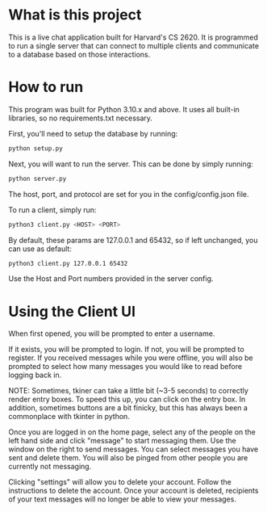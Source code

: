 # What is this project

This is a live chat application built for Harvard's CS 2620. It is programmed to run a single server that can connect to multiple clients and communicate to a database based on those interactions.

# How to run
This program was built for Python 3.10.x and above. It uses all built-in libraries, so no requirements.txt necessary.

First, you'll need to setup the database by running:

```bash
python setup.py
```

Next, you will want to run the server. This can be done by simply running:

```bash
python server.py
```

The host, port, and protocol are set for you in the config/config.json file.

To run a client, simply run:

```bash
python3 client.py <HOST> <PORT>
```

By default, these params are 127.0.0.1 and 65432, so if left unchanged, you can use as default:

```bash
python3 client.py 127.0.0.1 65432
```


Use the Host and Port numbers provided in the server config.

# Using the Client UI
When first opened, you will be prompted to enter a username.

If it exists, you will be prompted to login. If not, you will be prompted to register.
If you received messages while you were offline, you will also be prompted to select how many messages you would like to read before logging back in.

NOTE: Sometimes, tkiner can take a little bit (~3-5 seconds) to correctly render entry boxes. To speed this up, you can click on the entry box. In addition, sometimes buttons are a bit finicky, but this has always been a commonplace with tkinter in python.

Once you are logged in on the home page, select any of the people on the left hand side and click "message" to start messaging them. Use the window on the right to send messages. You can select messages you have sent and delete them.
You will also be pinged from other people you are currently not messaging.

Clicking "settings" will allow you to delete your account. Follow the instructions to delete the account. Once your account is deleted, recipients of your text messages will no longer be able to view your messages.
